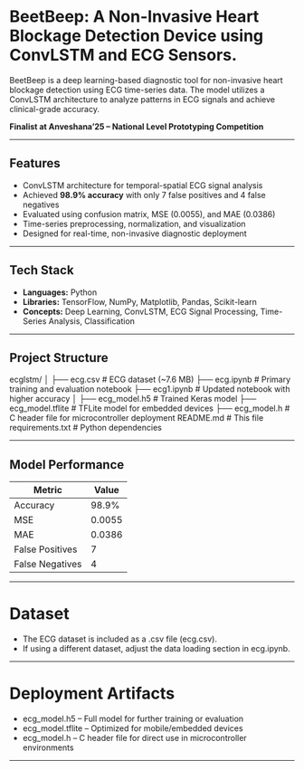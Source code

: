 # BeetBeep: A Non-Invasive Heart Blockage Detection Device using ConvLSTM and ECG Sensors.

BeetBeep is a deep learning-based diagnostic tool for non-invasive heart blockage detection using ECG time-series data. The model utilizes a ConvLSTM architecture to analyze patterns in ECG signals and achieve clinical-grade accuracy.

**Finalist at Anveshana’25 – National Level Prototyping Competition**

---

## Features

- ConvLSTM architecture for temporal-spatial ECG signal analysis
- Achieved **98.9% accuracy** with only 7 false positives and 4 false negatives
- Evaluated using confusion matrix, MSE (0.0055), and MAE (0.0386)
- Time-series preprocessing, normalization, and visualization
- Designed for real-time, non-invasive diagnostic deployment

---

## Tech Stack

- **Languages:** Python
- **Libraries:** TensorFlow, NumPy, Matplotlib, Pandas, Scikit-learn
- **Concepts:** Deep Learning, ConvLSTM, ECG Signal Processing, Time-Series Analysis, Classification

---

## Project Structure
ecglstm/
│
  ├── ecg.csv # ECG dataset (~7.6 MB)
  ├── ecg.ipynb # Primary training and evaluation notebook
  ├── ecg1.ipynb # Updated notebook with higher accuracy
  │
  ├── ecg_model.h5 # Trained Keras model
  ├── ecg_model.tflite # TFLite model for embedded devices
  ├── ecg_model.h # C header file for microcontroller deployment
  README.md # This file
  requirements.txt # Python dependencies


---

## Model Performance 
| Metric          | Value  |
| --------------- | ------ |
| Accuracy        | 98.9%  |
| MSE             | 0.0055 |
| MAE             | 0.0386 |
| False Positives | 7      |
| False Negatives | 4      |

---

# Dataset
- The ECG dataset is included as a .csv file (ecg.csv).
- If using a different dataset, adjust the data loading section in ecg.ipynb.

---

# Deployment Artifacts
- ecg_model.h5 – Full model for further training or evaluation
- ecg_model.tflite – Optimized for mobile/embedded devices
- ecg_model.h – C header file for direct use in microcontroller environments

---


